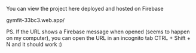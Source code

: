 You can view the project here deployed and hosted on Firebase

gymfit-33bc3.web.app/

PS. If the URL shows a Firebase message when opened (seems to happen on my computer), you can open the URL in an incognito tab CTRL + Shift + N and it should work :)
